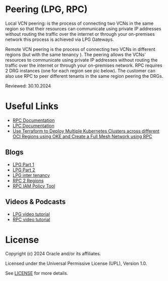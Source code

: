 #  Peering (LPG, RPC) 

Local VCN peering: is the process of connecting two VCNs in the same region so that their resources can communicate using private IP addresses without routing the traffic over the internet or through your on-premises network this process is achieved via LPG Gateways.

Remote VCN peering is the process of connecting two VCNs in different regions (but with the same tenancy ). The peering allows the VCNs' resources to communicate using private IP addresses without routing the traffic over the internet or through your on-premises network. RPC requires 2 DRG instances (one for each region see pic below). The customer can also use RPC  to peer different tenants in the same region peering the DRGs.

Reviewed: 30.10.2024

# Useful Links

- [RPC Documentation](https://docs.oracle.com/en-us/iaas/Content/Network/Tasks/remoteVCNpeering.htm#Remote_VCN_Peering_Across_Regions)
- [LPC Documentation](https://docs.oracle.com/en-us/iaas/Content/Network/Tasks/localVCNpeering.htm)
- [Use Terraform to Deploy Multiple Kubernetes Clusters across different OCI Regions using OKE and Create a Full Mesh Network using RPC](https://docs.oracle.com/en/learn/oci-oke-multicluster-k8s-terraform/#introduction)

## Blogs

- [LPG Part 1](https://blogs.oracle.com/cloud-infrastructure/post/easily-connect-isolated-networks-using-oracle-cloud-infrastructures-vcn-peering-solution-part-1--)
- [LPG Part 2](https://blogs.oracle.com/cloud-infrastructure/post/easily-connect-isolated-networks-using-oracle-cloud-infrastructures-vcn-peering-solution-part-2)
- [LPG inter tenancy](https://www.ateam-oracle.com/post/inter-tenancy-vcn-peering-using-remote-peering-connection)
- [RPC 2 Regions](https://learnoci.cloud/how-to-connect-2-vcns-in-different-regions-using-remote-peering-connection-decac8b9e4de)
- [RPC IAM Policy Tool](https://iwanhoogendoorn.nl/rpc-iam-policy-creator/)
## Videos & Podcasts

- [LPG video tutorial](https://www.youtube.com/watch?v=kO1UlrwffgM)
- [RPC video tutorial](https://www.youtube.com/watch?v=2TOL5tJQ-fU)

# License

Copyright (c) 2024 Oracle and/or its affiliates.

Licensed under the Universal Permissive License (UPL), Version 1.0.

See [LICENSE](https://github.com/oracle-devrel/technology-engineering/blob/main/LICENSE) for more details.
